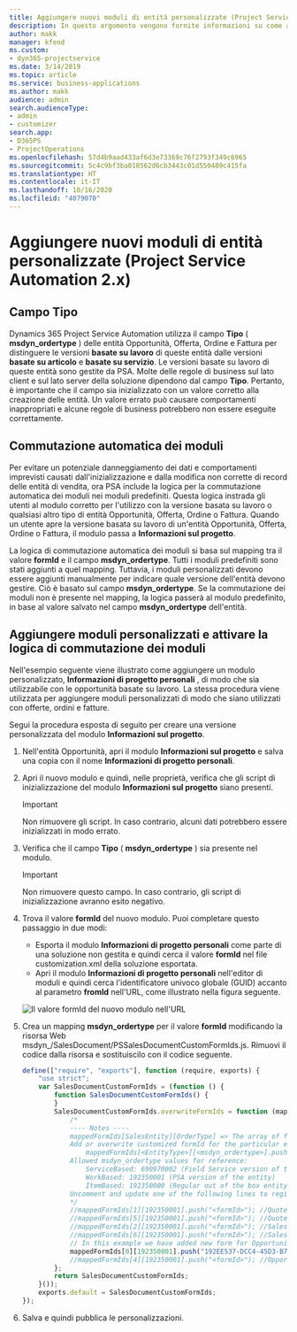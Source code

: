 ```yaml
---
title: Aggiungere nuovi moduli di entità personalizzate (Project Service Automation 2.x)
description: In questo argomento vengono fornite informazioni su come aggiungere moduli di entità personalizzate per opportunità, offerte, ordini o fatture in Dynamics 365 Project Service Automation 2.x.
author: makk
manager: kfend
ms.custom:
- dyn365-projectservice
ms.date: 3/14/2019
ms.topic: article
ms.service: business-applications
ms.author: makk
audience: admin
search.audienceType:
- admin
- customizer
search.app:
- D365PS
- ProjectOperations
ms.openlocfilehash: 57d4b9aad433af6d3e73369c76f2793f349c6965
ms.sourcegitcommit: 5c4c9bf3ba018562d6cb3443c01d550489c415fa
ms.translationtype: HT
ms.contentlocale: it-IT
ms.lasthandoff: 10/16/2020
ms.locfileid: "4079070"
---
```

# <a name="add-new-custom-entity-forms-project-service-automation-2x"></a>Aggiungere nuovi moduli di entità personalizzate (Project Service Automation 2.x)

## <a name="type-field"></a>Campo Tipo 

Dynamics 365 Project Service Automation utilizza il campo **Tipo** ( **msdyn\_ordertype** ) delle entità Opportunità, Offerta, Ordine e Fattura per distinguere le versioni **basate su lavoro** di queste entità dalle versioni **basate su articolo** e **basate su servizio**. Le versioni basate su lavoro di queste entità sono gestite da PSA. Molte delle regole di business sul lato client e sul lato server della soluzione dipendono dal campo **Tipo**. Pertanto, è importante che il campo sia inizializzato con un valore corretto alla creazione delle entità. Un valore errato può causare comportamenti inappropriati e alcune regole di business potrebbero non essere eseguite correttamente.

## <a name="automatic-form-switching"></a>Commutazione automatica dei moduli

Per evitare un potenziale danneggiamento dei dati e comportamenti imprevisti causati dall'inizializzazione e dalla modifica non corrette di record delle entità di vendita, ora PSA include la logica per la commutazione automatica dei moduli nei moduli predefiniti. Questa logica instrada gli utenti al modulo corretto per l'utilizzo con la versione basata su lavoro o qualsiasi altro tipo di entità Opportunità, Offerta, Ordine o Fattura. Quando un utente apre la versione basata su lavoro di un'entità Opportunità, Offerta, Ordine o Fattura, il modulo passa a **Informazioni sul progetto**.

La logica di commutazione automatica dei moduli si basa sul mapping tra il valore **formId** e il campo **msdyn\_ordertype**. Tutti i moduli predefiniti sono stati aggiunti a quel mapping. Tuttavia, i moduli personalizzati devono essere aggiunti manualmente per indicare quale versione dell'entità devono gestire. Ciò è basato sul campo **msdyn\_ordertype**. Se la commutazione dei moduli non è presente nel mapping, la logica passerà al modulo predefinito, in base al valore salvato nel campo **msdyn\_ordertype** dell'entità.

## <a name="add-custom-forms-and-turn-on-the-form-switching-logic"></a>Aggiungere moduli personalizzati e attivare la logica di commutazione dei moduli

Nell'esempio seguente viene illustrato come aggiungere un modulo personalizzato, **Informazioni di progetto personali** , di modo che sia utilizzabile con le opportunità basate su lavoro. La stessa procedura viene utilizzata per aggiungere moduli personalizzati di modo che siano utilizzati con offerte, ordini e fatture.

Segui la procedura esposta di seguito per creare una versione personalizzata del modulo **Informazioni sul progetto**.

1. Nell'entità Opportunità, apri il modulo **Informazioni sul progetto** e salva una copia con il nome **Informazioni di progetto personali**.
2. Apri il nuovo modulo e quindi, nelle proprietà, verifica che gli script di inizializzazione del modulo **Informazioni sul progetto** siano presenti. 

    > [!IMPORTANT]
    > Non rimuovere gli script. In caso contrario, alcuni dati potrebbero essere inizializzati in modo errato.

3. Verifica che il campo **Tipo** ( **msdyn\_ordertype** ) sia presente nel modulo. 

    > [!IMPORTANT]
    > Non rimuovere questo campo. In caso contrario, gli script di inizializzazione avranno esito negativo.

4. Trova il valore **formId** del nuovo modulo. Puoi completare questo passaggio in due modi:

    - Esporta il modulo **Informazioni di progetto personali** come parte di una soluzione non gestita e quindi cerca il valore **formId** nel file customization.xml della soluzione esportata.
    - Apri il modulo **Informazioni di progetto personali** nell'editor di moduli e quindi cerca l'identificatore univoco globale (GUID) accanto al parametro **fromId** nell'URL, come illustrato nella figura seguente.

    ![Il valore formId del nuovo modulo nell'URL](media/how-to-add-custom-forms-in-v2.0.png)

5. Crea un mapping **msdyn\_ordertype** per il valore **formId** modificando la risorsa Web msdyn\_/SalesDocument/PSSalesDocumentCustomFormIds.js. Rimuovi il codice dalla risorsa e sostituiscilo con il codice seguente.

    ```javascript
    define(["require", "exports"], function (require, exports) {
        "use strict";
        var SalesDocumentCustomFormIds = (function () {
            function SalesDocumentCustomFormIds() {
            }
            SalesDocumentCustomFormIds.overwriteFormIds = function (mappedFormIds) {
                /*
                ---- Notes ----
                mappedFormIds[SalesEntity][OrderType] => The array of forms IDs that support particular entity and order type
                Add or overwrite customized formId for the particular entity and order type by calling:
                    mappedFormIds[<EntityType>][<msdyn_ordertype>].push("<formId>");
                Allowed msdyn_ordertype values for reference:
                    ServiceBased: 690970002 (Field Service version of the entity)
                    WorkBased: 192350001 (PSA version of the entity)
                    ItemBased: 192350000 (Regular out of the box entity)
                Uncomment and update one of the following lines to register custom PSA form for required entity:
                */      
                //mappedFormIds[1][192350001].push("<formId>"); //Quote
                //mappedFormIds[5][192350001].push("<formId>"); //Quote Line
                //mappedFormIds[2][192350001].push("<formId>"); //Sales Order
                //mappedFormIds[6][192350001].push("<formId>"); //Sales Order Line
                // In this example we have added new form for Opportunity
                mappedFormIds[0][192350001].push("192EE537-DCC4-45D3-B7AF-EA694B9113D2"); //Opportunity
                //mappedFormIds[4][192350001].push("<formId>"); //Opportunity Line
            };
            return SalesDocumentCustomFormIds;
        }());
        exports.default = SalesDocumentCustomFormIds;
    });
    ```

6. Salva e quindi pubblica le personalizzazioni.
